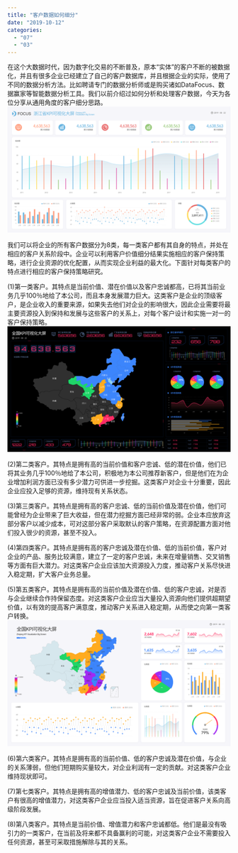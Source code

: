```yaml
---
title: "客户数据如何细分"
date: "2019-10-12"
categories: 
  - "07"
  - "03"
---
```


在这个大数据时代，因为数字化交易的不断普及，原本“实体”的客户不断的被数据化，并且有很多企业已经建立了自己的客户数据库，并且根据企业的实际，使用了不同的数据分析方法。比如聘请专门的数据分析师或是购买诸如DataFocus、数据赢家等智能数据分析工具。我们以前介绍过如何分析和处理客户数据，今天为各位分享从通用角度的客户细分思路。![](images/图表优化-02.png)

我们可以将企业的所有客户数据分为8类，每一类客户都有其自身的特点，并处在相应的客户关系阶段中。企业可以利用客户价值细分结果实施相应的客户保持策略，进行企业资源的优化配置，从而实现企业利益的最大化。下面针对每类客户的特点进行相应的客户保持策略研究。

(1)第一类客户。其特点是当前价值、潜在价值以及客户忠诚都高，已将其当前业务几乎100％地给了本公司，而且本身发展潜力巨大。这类客户是企业的顶级客户，是企业收入的重要来源，如果失去他们对企业的影响很大，因此企业需要将最主要资源投入到保持和发展与这些客户的关系上，对每个客户设计和实施一对一的客户保持策略。![](images/图表优化-12.png)

(2)第二类客户。其特点是拥有高的当前价值和客户忠诚、低的潜在价值，他们已将其业务几乎100％地给了本公司，积极地为本公司推荐新客户，但是他们在为企业增加利润方面已没有多少潜力可供进一步挖掘。这类客户对企业十分重要，因此企业应投入足够的资源，维持现有关系状态。

(3)第三类客户。其特点是拥有高的客户忠诚、低的当前价值及潜在价值，他们可能曾经为企业带来了巨大收益，但在潜力挖掘方面已经非常的弱。企业本应放弃这部分客户以减少成本，可对这部分客户采取默认的客户策略，在资源配置方面对他们投入很少的资源，甚至不投入。

(4)第四类客户。其特点是拥有高的客户忠诚及潜在价值、低的当前价值，客户对企业的产品、服务比较满意，建立了一定的客户忠诚，未来在增量销售、交叉销售等方面有巨大潜力。对这类客户企业应该加大资源投入力度，推动客户关系尽快进入稳定期，扩大客户业务总量。

(5)第五类客户。其特点是拥有高的当前价值及潜在价值、低的客户忠诚，对是否与企业继续合作持保留态度。对这类客户企业应当大量投入资源向他们提供超期望价值，以有效的提高客户满意度，推动客户关系进入稳定期，从而使之向第一类客户转换。![](images/图表优化-06.png)

(6)第六类客户。其特点是拥有高的当前价值、低的客户忠诚及潜在价值，与企业的关系薄弱，但他们短期购买量较大，对企业利润有一定的贡献。对这类客户企业维持现状即可。

(7)第七类客户。其特点是拥有高的增值潜力、低的客户忠诚及当前价值，该类客户有很高的增值潜力，对这类客户企业应当投入适当资源，旨在促进客户关系向高级阶段发展。

(8)第八类客户。其特点是当前价值、增值潜力和客户忠诚都低。他们是最没有吸引力的一类客户，在当前及将来都不具备赢利的可能，对这类客户企业不需要投入任何资源，甚至可采取措施解除与其的关系。
